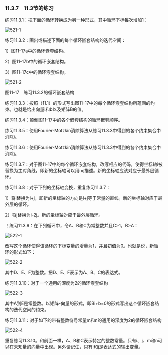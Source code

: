 ### 11.3.7　11.3节的练习

练习11.3.1：把下面的循环转换成为另一种形式，其中循环下标每次增加1：

![521-1](../Images/image04891.jpeg)

练习11.3.2：画出或描述下面的每个循环嵌套结构的迭代空间：

1）图11-17a中的循环嵌套结构。

2）图11-17b中的循环嵌套结构。

3）图11-17c中的循环嵌套结构。

![521-2](../Images/image04892.jpeg)

图11-17　练习11.3.2的循环嵌套结构

练习11.3.3：按照（11.1）的形式写出图11-17中的每个循环嵌套结构所蕴涵的约束。也就是给出向量i和b以及矩阵B的值。

练习11.3.4：颠倒图11-17中的各个嵌套结构的循环嵌套顺序。

练习11.3.5：使用Fourier-Motzkin消除算法从练习11.3.3中得到的各个约束集合中消除i。

练习11.3.6：使用Fourier-Motzkin消除算法从练习11.3.3中得到的各个约束集合中消除j。

练习11.3.7：对于图11-17中的每个循环嵌套结构，改写相应的代码，使得坐标轴i被替换为主对角线，即新的坐标轴可以用i=j描述。新的坐标轴应该对应于最外层循环。

练习11.3.8：对于下列的坐标轴变换，重复练习11.3.7：

1）将i替换为i+j，即新的坐标轴的方向是i+j等于常量的直线。新的坐标轴对应于最外层的循环。

2）将j替换为i-2j。新的坐标轴对应于最外层循环。

！练习11.3.9：在下列循环中，令A、B和C为常整数并且C>1，B>A：

![522-1](../Images/image04893.jpeg)

改写这个循环使得该循环的下标变量的增量为1，并且初值为0。也就是说，新循环的形式如下：

![522-2](../Images/image04894.jpeg)

其中D、E、F为整数。把D、E、F表示为A、B、C的表达式。

练习11.3.10：对于一个通用的深度为2的循环嵌套结构

![522-3](../Images/image04895.jpeg)

其中A到E是常整数。以矩阵-向量的形式，即Bi+b=0的形式写出这个循环嵌套结构的迭代空间的约束。

练习11.3.11：对于如下的带有整数符号常量m和n的通用的深度为2的循环嵌套结构

![522-4](../Images/image04896.jpeg)

重复练习11.3.10。和前面一样，A、B和C表示特定的整数常量。只有i、j、m和n可以在未知量的向量中出现。另外请记住，只有i和j是表达式的输出变量。